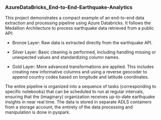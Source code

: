 ### AzureDataBricks_End-to-End-Earthquake-Analytics


This project demonstrates a compact example of an end-to-end data extraction and processing pipeline using Azure Databricks. It follows the Medallion Architecture to process earthquake data retrieved from a public API:

- Bronze Layer: Raw data is extracted directly from the earthquake API.

- Silver Layer: Basic cleaning is performed, including handling missing or unexpected values and standardizing column names.

- Gold Layer: More advanced transformations are applied. This includes creating new informative columns and using a reverse geocoder to append country codes based on longitude and latitude coordinates.

The entire pipeline is organized into a sequence of tasks (corresponding to specific notebooks) that can be scheduled to run at regular intervals, ensuring that the (imaginary) organization receives up-to-date earthquake insights in near real time.
The data is stored in separate ADLS containers from a storage account, the entirety of the data processing and manipulation is done in pyspark.
